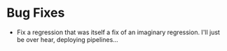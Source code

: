 # Bug Fixes

- Fix a regression that was itself a fix of an imaginary
  regression.  I'll just be over hear, deploying pipelines...
